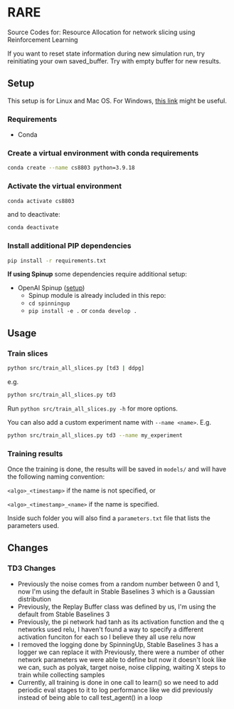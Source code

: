 # RARE
Source Codes for: Resource Allocation for network slicing using Reinforcement Learning

If you want to reset state information during new simulation run, try reinitiating your own saved_buffer. Try with empty buffer for new results.

## Setup
This setup is for Linux and Mac OS.
For Windows, [this link](https://docs.python.org/3/library/venv.html) might be useful.

### Requirements
- Conda

### Create a virtual environment with conda requirements
```bash
conda create --name cs8803 python=3.9.18
```

### Activate the virtual environment
```bash
conda activate cs8803
```
and to deactivate:
```bash
conda deactivate
```

### Install additional PIP dependencies
```bash
pip install -r requirements.txt
```


**If using Spinup** some dependencies require additional setup:
- OpenAI Spinup ([setup](https://spinningup.openai.com/en/latest/user/installation.html))
    - Spinup module is already included in this repo:
    - `cd spinningup`
    - `pip install -e .` or `conda develop .`

## Usage
### Train slices
```bash
python src/train_all_slices.py [td3 | ddpg]
```
e.g.
```bash
python src/train_all_slices.py td3
```

Run `python src/train_all_slices.py -h` for more options.

You can also add a custom experiment name with `--name <name>`.
E.g.
```bash
python src/train_all_slices.py td3 --name my_experiment
```

### Training results

Once the training is done, the results will be saved in `models/` and will have the following naming convention:

`<algo>_<timestamp>` if the name is not specified, or

`<algo>_<timestamp>_<name>` if the name is specified.

Inside such folder you will also find a `parameters.txt` file that lists the parameters used.

## Changes 

### TD3 Changes
- Previously the noise comes from a random number between 0 and 1, 
now I'm using the default in Stable Baselines 3 which is a Gaussian distribution
- Previously, the Replay Buffer class was defined by us,
I'm using the default from Stable Baselines 3
- Previously, the pi network had tanh as its activation function and the q networks used relu,
I haven't found a way to specify a different activation funciton for each so I believe they all use relu now
- I removed the logging done by SpinningUp, Stable Baselines 3 has a logger we can replace it with
Previously, there were a number of other network parameters we were able to define but now it doesn't look like we can,
such as polyak, target noise, noise clipping, waiting X steps to train while collecting samples
- Currently, all training is done in one call to learn() so we need to add periodic eval stages to it to log performance like we did previously instead of being able to call test_agent() in a loop
